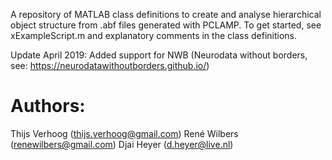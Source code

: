 A repository of MATLAB class definitions to create and analyse hierarchical object structure from .abf files generated with PCLAMP. To get started, see xExampleScript.m and explanatory comments in the class definitions. 

Update April 2019:
Added support for NWB (Neurodata without borders, see: https://neurodatawithoutborders.github.io/)

# Authors:
Thijs Verhoog (thijs.verhoog@gmail.com)
René Wilbers (renewilbers@gmail.com)
Djai Heyer (d.heyer@live.nl)
